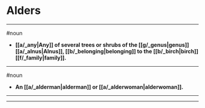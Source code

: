 # Alders
---
#noun
- **[[a/_any|Any]] of several trees or shrubs of the [[g/_genus|genus]] [[a/_alnus|Alnus]], [[b/_belonging|belonging]] to the [[b/_birch|birch]] [[f/_family|family]].**
---
#noun
- **An [[a/_alderman|alderman]] or [[a/_alderwoman|alderwoman]].**
---
---
